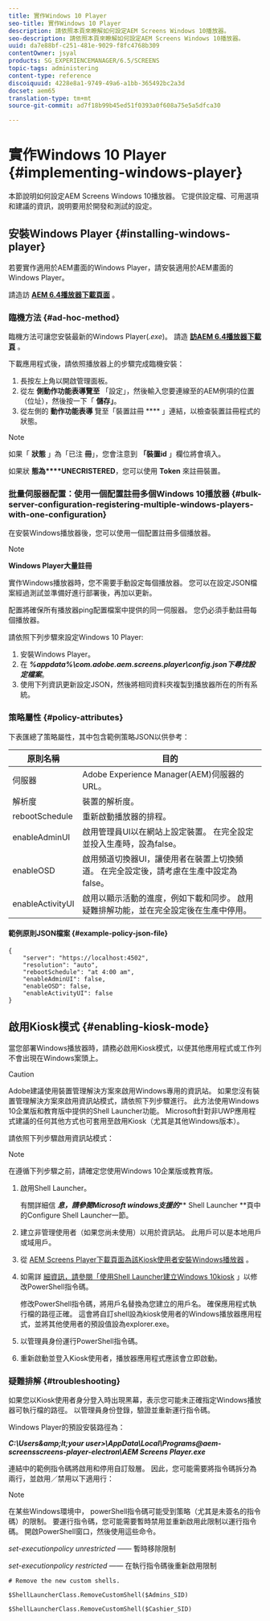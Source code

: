 ```yaml
---
title: 實作Windows 10 Player
seo-title: 實作Windows 10 Player
description: 請依照本頁來瞭解如何設定AEM Screens Windows 10播放器。
seo-description: 請依照本頁來瞭解如何設定AEM Screens Windows 10播放器。
uuid: da7e88bf-c251-481e-9029-f8fc4768b309
contentOwner: jsyal
products: SG_EXPERIENCEMANAGER/6.5/SCREENS
topic-tags: administering
content-type: reference
discoiquuid: 4228e8a1-9749-49a6-a1bb-365492bc2a3d
docset: aem65
translation-type: tm+mt
source-git-commit: ad7f18b99b45ed51f0393a0f608a75e5a5dfca30

---
```



# 實作Windows 10 Player {#implementing-windows-player}

本節說明如何設定AEM Screens Windows 10播放器。 它提供設定檔、可用選項和建議的資訊，說明要用於開發和測試的設定。

## 安裝Windows Player {#installing-windows-player}

若要實作適用於AEM畫面的Windows Player，請安裝適用於AEM畫面的Windows Player。

請造訪 [**AEM 6.4播放器下載頁面**](https://download.macromedia.com/screens/) 。

### 臨機方法 {#ad-hoc-method}

臨機方法可讓您安裝最新的Windows Player(*.exe*)。 請造 [**訪AEM 6.4播放器下載頁**](https://download.macromedia.com/screens/) 。

下載應用程式後，請依照播放器上的步驟完成臨機安裝：

1. 長按左上角以開啟管理面板。
1. 從左 **側動作功能表導覽至** 「設定」，然後輸入您要連線至的AEM例項的位置（位址），然後按一下「 **儲存」**。
1. 從左側的 **動作功能表導** 覽至「裝置註冊 **** 」連結，以檢查裝置註冊程式的狀態。

>[!NOTE]
>
>如果「 **狀態** 」為「已注 **冊**」，您會注意到 **「裝置id** 」欄位將會填入。
>
>如果狀 **態為****UNECRISTERED**，您可以使用 **Token** 來註冊裝置。

### 批量伺服器配置：使用一個配置註冊多個Windows 10播放器 {#bulk-server-configuration-registering-multiple-windows-players-with-one-configuration}

在安裝Windows播放器後，您可以使用一個配置註冊多個播放器。

>[!NOTE]
>
>**Windows Player大量註冊**
>
>實作Windows播放器時，您不需要手動設定每個播放器。 您可以在設定JSON檔案經過測試並準備好進行部署後，再加以更新。
>
>配置將確保所有播放器ping配置檔案中提供的同一伺服器。 您仍必須手動註冊每個播放器。

請依照下列步驟來設定Windows 10 Player:

1. 安裝Windows Player。
1. 在 ***%appdata%\com.adobe.aem.screens.player\config.json下尋找設定檔案***。
1. 使用下列資訊更新設定JSON，然後將相同資料夾複製到播放器所在的所有系統。

### 策略屬性 {#policy-attributes}

下表匯總了策略屬性，其中包含範例策略JSON以供參考：

| **原則名稱** | **目的** |
|---|---|
| 伺服器 | Adobe Experience Manager(AEM)伺服器的URL。 |
| 解析度 | 裝置的解析度。 |
| rebootSchedule | 重新啟動播放器的排程。 |
| enableAdminUI | 啟用管理員UI以在網站上設定裝置。 在完全設定並投入生產時，設為false。 |
| enableOSD | 啟用頻道切換器UI，讓使用者在裝置上切換頻道。 在完全設定後，請考慮在生產中設定為false。 |
| enableActivityUI | 啟用以顯示活動的進度，例如下載和同步。 啟用疑難排解功能，並在完全設定後在生產中停用。 |

#### 範例原則JSON檔案 {#example-policy-json-file}

```
{
    "server": "https://localhost:4502",
    "resolution": "auto",
    "rebootSchedule": "at 4:00 am",
    "enableAdminUI": false,
    "enableOSD": false,
    "enableActivityUI": false
}
```

## 啟用Kiosk模式 {#enabling-kiosk-mode}

當您部署Windows播放器時，請務必啟用Kiosk模式，以便其他應用程式或工作列不會出現在Windows案頭上。

>[!CAUTION]
>
>Adobe建議使用裝置管理解決方案來啟用Windows專用的資訊站。 如果您沒有裝置管理解決方案來啟用資訊站模式，請依照下列步驟進行。 此方法使用Windows 10企業版和教育版中提供的Shell Launcher功能。 Microsoft針對非UWP應用程式建議的任何其他方式也可套用至啟用Kiosk（尤其是其他Windows版本）。

請依照下列步驟啟用資訊站模式：

>[!NOTE]
>
>在遵循下列步驟之前，請確定您使用Windows 10企業版或教育版。

1. 啟用Shell Launcher。

   有關詳細信 ***息，請參閱Microsoft windows支援的***** Shell Launcher [](https://docs.microsoft.com/en-us/windows-hardware/customize/enterprise/shell-launcher)**頁中的Configure Shell Launcher一節。

1. 建立非管理使用者（如果您尚未使用）以用於資訊站。 此用戶可以是本地用戶或域用戶。
1. 從 [AEM Screens Player下載頁面為該Kiosk使用者安裝Windows播放器](https://download.macromedia.com/screens/) 。
1. 如需詳 [細資訊，請參閱「使用Shell Launcher建立Windows 10kiosk](https://docs.microsoft.com/en-us/windows/configuration/kiosk-shelllauncher) 」以修改PowerShell指令碼。

   修改PowerShell指令碼，將用戶名替換為您建立的用戶名。 確保應用程式執行檔的路徑正確。 這會將自訂shell設為kiosk使用者的Windows播放器應用程式，並將其他使用者的預設值設為explorer.exe。

1. 以管理員身份運行PowerShell指令碼。
1. 重新啟動並登入Kiosk使用者，播放器應用程式應該會立即啟動。

### 疑難排解 {#troubleshooting}

如果您以Kiosk使用者身分登入時出現黑幕，表示您可能未正確指定Windows播放器可執行檔的路徑。 以管理員身份登錄，驗證並重新運行指令碼。

Windows Player的預設安裝路徑為：

***C:\Users\&amp;lt;your user&gt;\AppData\Local\Programs\@aem-screensscreens-player-electron\AEM Screens Player.exe***

連結中的範例指令碼將啟用和停用自訂殼層。 因此，您可能需要將指令碼拆分為兩行，並啟用／禁用以下適用行：

>[!NOTE]
>
>在某些Windows環境中， powerShell指令碼可能受到策略（尤其是未簽名的指令碼）的限制。 要運行指令碼，您可能需要暫時禁用並重新啟用此限制以運行指令碼。 開啟PowerShell窗口，然後使用這些命令。
>
>*set-executionpolicy unrestricted* —— 暫時移除限制
>
>*set-executionpolicy restricted* —— 在執行指令碼後重新啟用限制

```
# Remove the new custom shells.

$ShellLauncherClass.RemoveCustomShell($Admins_SID)

$ShellLauncherClass.RemoveCustomShell($Cashier_SID)
```

